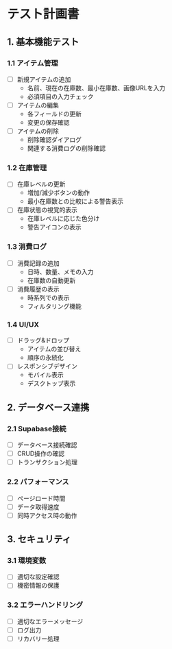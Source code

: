 # テスト計画書

## 1. 基本機能テスト

### 1.1 アイテム管理
- [ ] 新規アイテムの追加
  - 名前、現在の在庫数、最小在庫数、画像URLを入力
  - 必須項目の入力チェック
- [ ] アイテムの編集
  - 各フィールドの更新
  - 変更の保存確認
- [ ] アイテムの削除
  - 削除確認ダイアログ
  - 関連する消費ログの削除確認

### 1.2 在庫管理
- [ ] 在庫レベルの更新
  - 増加/減少ボタンの動作
  - 最小在庫数との比較による警告表示
- [ ] 在庫状態の視覚的表示
  - 在庫レベルに応じた色分け
  - 警告アイコンの表示

### 1.3 消費ログ
- [ ] 消費記録の追加
  - 日時、数量、メモの入力
  - 在庫数の自動更新
- [ ] 消費履歴の表示
  - 時系列での表示
  - フィルタリング機能

### 1.4 UI/UX
- [ ] ドラッグ&ドロップ
  - アイテムの並び替え
  - 順序の永続化
- [ ] レスポンシブデザイン
  - モバイル表示
  - デスクトップ表示

## 2. データベース連携

### 2.1 Supabase接続
- [ ] データベース接続確認
- [ ] CRUD操作の確認
- [ ] トランザクション処理

### 2.2 パフォーマンス
- [ ] ページロード時間
- [ ] データ取得速度
- [ ] 同時アクセス時の動作

## 3. セキュリティ

### 3.1 環境変数
- [ ] 適切な設定確認
- [ ] 機密情報の保護

### 3.2 エラーハンドリング
- [ ] 適切なエラーメッセージ
- [ ] ログ出力
- [ ] リカバリー処理 